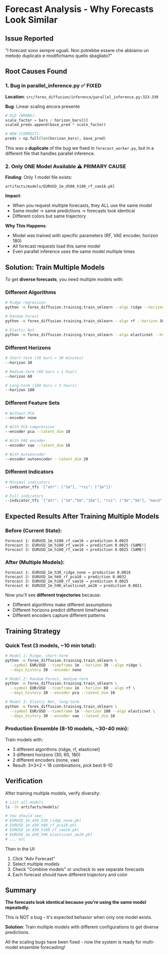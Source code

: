# Forecast Analysis - Why Forecasts Look Similar

## Issue Reported
"I forecast sono sempre uguali. Non potrebbe essere che abbiamo un metodo duplicato e modifichiamo quello sbagliato?"

## Root Causes Found

### 1. **Bug in parallel_inference.py** ✅ FIXED
**Location**: `src/forex_diffusion/inference/parallel_inference.py:323-330`

**Bug**: Linear scaling ancora presente
```python
# OLD (WRONG):
scale_factor = bars / horizon_bars[0]
scaled_preds.append(base_pred * scale_factor)

# NEW (CORRECT):
preds = np.full(len(horizon_bars), base_pred)
```

This was a **duplicate** of the bug we fixed in `forecast_worker.py`, but in a different file that handles parallel inference.

### 2. **Only ONE Model Available** ⚠️ PRIMARY CAUSE
**Finding**: Only 1 model file exists:
```
artifacts/models/EURUSD_1m_d500_h180_rf_vae16.pkl
```

**Impact**:
- When you request multiple forecasts, they ALL use the same model
- Same model → same predictions → forecasts look identical
- Different colors but same trajectory

**Why This Happens**:
- Model was trained with specific parameters (RF, VAE encoder, horizon 180)
- All forecast requests load this same model
- Even parallel inference uses the same model multiple times

## Solution: Train Multiple Models

To get **diverse forecasts**, you need multiple models with:

### Different Algorithms
```bash
# Ridge regression
python -m forex_diffusion.training.train_sklearn --algo ridge --horizon 30 ...

# Random Forest
python -m forex_diffusion.training.train_sklearn --algo rf --horizon 30 ...

# Elastic Net
python -m forex_diffusion.training.train_sklearn --algo elasticnet --horizon 30 ...
```

### Different Horizons
```bash
# Short-term (30 bars = 30 minutes)
--horizon 30

# Medium-term (60 bars = 1 hour)
--horizon 60

# Long-term (180 bars = 3 hours)
--horizon 180
```

### Different Feature Sets
```bash
# Without PCA
--encoder none

# With PCA compression
--encoder pca --latent_dim 10

# With VAE encoder
--encoder vae --latent_dim 16

# With Autoencoder
--encoder autoencoder --latent_dim 20
```

### Different Indicators
```bash
# Minimal indicators
--indicator_tfs '{"atr": ["1m"], "rsi": ["1m"]}'

# Full indicators
--indicator_tfs '{"atr": ["1m","5m","15m"], "rsi": ["1m","5m"], "macd": ["15m","30m"]}'
```

## Expected Results After Training Multiple Models

### Before (Current State):
```
Forecast 1: EURUSD_1m_h180_rf_vae16 → prediction 0.0025
Forecast 2: EURUSD_1m_h180_rf_vae16 → prediction 0.0025 (SAME!)
Forecast 3: EURUSD_1m_h180_rf_vae16 → prediction 0.0025 (SAME!)
```

### After (Multiple Models):
```
Forecast 1: EURUSD_1m_h30_ridge_none → prediction 0.0018
Forecast 2: EURUSD_1m_h60_rf_pca10 → prediction 0.0032
Forecast 3: EURUSD_1m_h180_rf_vae16 → prediction 0.0025
Forecast 4: EURUSD_1m_h90_elasticnet_ae20 → prediction 0.0021
```

Now you'll see **different trajectories** because:
- Different algorithms make different assumptions
- Different horizons predict different timeframes
- Different encoders capture different patterns

## Training Strategy

### Quick Test (3 models, ~10 min total):
```bash
# Model 1: Ridge, short-term
python -m forex_diffusion.training.train_sklearn \
  --symbol EUR/USD --timeframe 1m --horizon 30 --algo ridge \
  --days_history 30 --encoder none

# Model 2: Random Forest, medium-term
python -m forex_diffusion.training.train_sklearn \
  --symbol EUR/USD --timeframe 1m --horizon 60 --algo rf \
  --days_history 30 --encoder pca --latent_dim 10

# Model 3: Elastic Net, long-term
python -m forex_diffusion.training.train_sklearn \
  --symbol EUR/USD --timeframe 1m --horizon 180 --algo elasticnet \
  --days_history 30 --encoder vae --latent_dim 16
```

### Production Ensemble (8-10 models, ~30-40 min):
Train models with:
- 3 different algorithms (ridge, rf, elasticnet)
- 3 different horizons (30, 60, 180)
- 2 different encoders (none, vae)
- Result: 3×3×2 = 18 combinations, pick best 8-10

## Verification

After training multiple models, verify diversity:
```bash
# List all models
ls -lh artifacts/models/

# You should see:
# EURUSD_1m_d30_h30_ridge_none.pkl
# EURUSD_1m_d30_h60_rf_pca10.pkl
# EURUSD_1m_d30_h180_rf_vae16.pkl
# EURUSD_1m_d30_h90_elasticnet_ae20.pkl
# ... etc
```

Then in the UI:
1. Click "Adv Forecast"
2. Select multiple models
3. Check "Combine models" or uncheck to see separate forecasts
4. Each forecast should have different trajectory and color

## Summary

**The forecasts look identical because you're using the same model repeatedly.**

This is NOT a bug - it's expected behavior when only one model exists.

**Solution**: Train multiple models with different configurations to get diverse predictions.

All the scaling bugs have been fixed - now the system is ready for multi-model ensemble forecasting!
